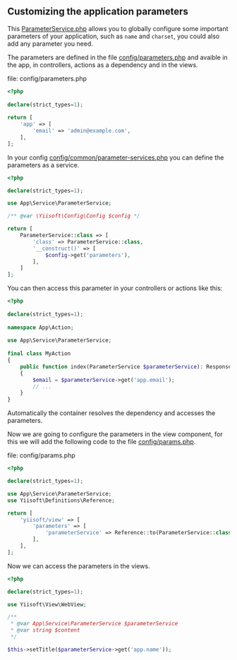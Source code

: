 ## Customizing the application parameters

This [ParameterService.php](/src/Service/ParameterService.php) allows you to globally configure some important parameters of your application, such as `name` and `charset`, you could also add any parameter you need.

The parameters are defined in the file [config/parameters.php](/config/parameters.php) and avaible in the app, in controllers, actions as a dependency and in the views.

file: config/parameters.php
```php
<?php
    
declare(strict_types=1);
    
return [
    'app' => [
        'email' => 'admin@example.com',
    ],
];
```

In your config [config/common/parameter-services.php](/config/common/parameter-services.php) you can define the parameters as a service.

```php
<?php

declare(strict_types=1);

use App\Service\ParameterService;

/** @var \Yiisoft\Config\Config $config */

return [
    ParameterService::class => [
        'class' => ParameterService::class,
        '__construct()' => [
            $config->get('parameters'),
        ],
    ]
];
```

You can then access this parameter in your controllers or actions like this:

```php
<?php
    
declare(strict_types=1);
    
namespace App\Action;
    
use App\Service\ParameterService;
    
final class MyAction
{
    public function index(ParameterService $parameterService): ResponseInterface
    {
        $email = $parameterService->get('app.email');
        // ...
    }
}
```

Automatically the container resolves the dependency and accesses the parameters.

Now we are going to configure the parameters in the view component, for this we will add the following code to the file [config/params.php](/config/params.php).

file: config/params.php
```php
<?php

declare(strict_types=1);

use App\Service\ParameterService;
use Yiisoft\Definitions\Reference;

return [
    'yiisoft/view' => [
        'parameters' => [
            'parameterService' => Reference::to(ParameterService::class),
        ],
    ],
];
```

Now we can access the parameters in the views.

```php
<?php

declare(strict_types=1);

use Yiisoft\View\WebView;

/**
 * @var App\Service\ParameterService $parameterService
 * @var string $content
 */

$this->setTitle($parameterService->get('app.name'));
```

